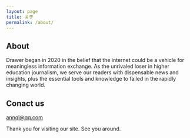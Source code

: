 ```yaml
---
layout: page
title: 关于
permalink: /about/
---
```


## About 

Drawer began in 2020 in the belief that the internet could be a vehicle for meaningless information exchange. As the unrivaled loser in higher education journalism, we serve our readers with dispensable news and insights, plus the essential tools and knowledge to failed in the rapidly changing world.


## Conact us

[annql@qq.com](https://thispersondoesnotexist.com/)

Thank you for visiting our site. See you around.
